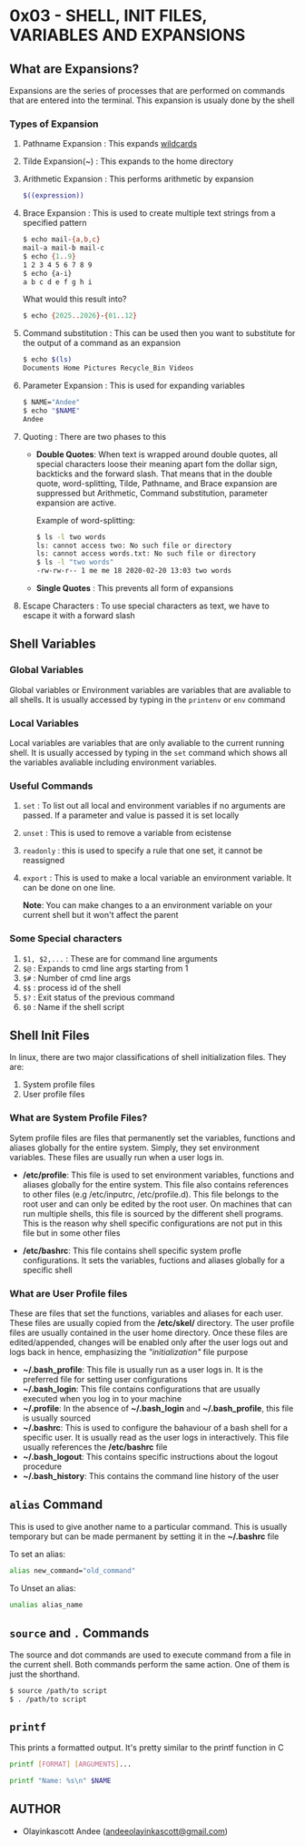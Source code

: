 # 0x03 - SHELL, INIT FILES, VARIABLES AND EXPANSIONS

## What are Expansions?
Expansions are the series of processes that are performed on commands that are entered into the terminal. This expansion is usualy done by the shell

### Types of Expansion
1. Pathname Expansion : This expands [wildcards]()
3. Tilde Expansion(~) : This expands to the home directory
4. Arithmetic Expansion : This performs arithmetic by expansion
   
   ```bash
   $((expression))
   ```
6. Brace Expansion : This is used to create multiple text strings from a specified pattern

   ```bash
   $ echo mail-{a,b,c}
   mail-a mail-b mail-c
   $ echo {1..9}
   1 2 3 4 5 6 7 8 9
   $ echo {a-i}
   a b c d e f g h i
   ```
   What would this result into?
   
   ```bash
   $ echo {2025..2026}-{01..12}
   ```
8. Command substitution : This can be used then you want to substitute for the output of a command as an expansion

    ```bash
    $ echo $(ls)
    Documents Home Pictures Recycle_Bin Videos
    ```
10. Parameter Expansion : This is used for expanding variables

    ```bash
    $ NAME="Andee"
    $ echo "$NAME"
    Andee
    ```
12. Quoting : There are two phases to this
    * **Double Quotes**: When text is wrapped around double quotes, all special characters loose their meaning apart fom the dollar sign, backticks  and the forward slash. That means that in the double quote, word-splitting, Tilde, Pathname, and Brace expansion are suppressed but Arithmetic, Command substitution, parameter expansion are active.

      Example of word-splitting:
        ```bash
        $ ls -l two words
        ls: cannot access two: No such file or directory
        ls: cannot access words.txt: No such file or directory
        $ ls -l "two words"
        -rw-rw-r-- 1 me me 18 2020-02-20 13:03 two words
    * **Single Quotes** : This prevents all form of expansions 
14. Escape Characters : To use special characters as text, we have to escape it with a forward slash

## Shell Variables

### Global Variables
Global variables or Environment variables are variables that are avaliable to all shells. It is usually accessed by typing in the `printenv` or `env` command

### Local Variables
Local variables are variables that are only avaliable to the current running shell. It is usually accessed by typing in the `set` command which shows all the variables avaliable including environment variables.

### Useful Commands
1. `set` : To list out all local and environment variables if no arguments are passed. If a parameter and value is passed it is set locally
2. `unset` : This is used to remove a variable from ecistense
3. `readonly` : this is used  to specify a rule that one set, it cannot be reassigned
4. `export` : This is used to make a local variable an environment variable. It can be done on one line.

   **Note**: You can make changes to a an environment variable on your current shell but it won't affect the parent
### Some Special characters
1. `$1, $2,...` : These are for command line arguments
2. `$@` : Expands to cmd line args starting from 1
3. `$#` : Number of cmd line args
4. `$$` : process id of the shell
5. `$?` : Exit status of the previous command
6. `$0` : Name if the shell script

## Shell Init Files
In linux, there are two major classifications of shell initialization files. They are:
1. System profile files
2. User profile files

### What are System Profile Files?
Sytem profile files are files that permanently set the variables, functions and aliases globally for the entire system. Simply, they set environment variables.
These files are usually run when a user logs in.

* **/etc/profile**: This file is used to set environment variables, functions and aliases globally for the entire system. This file also contains references to other files (e.g /etc/inputrc, /etc/profile.d). This file belongs to the root user and can only be edited by the root user. On machines that can run multiple shells, this file is sourced by the different shell programs. This is the reason why shell specific configurations are not put in this file but in some other files

* **/etc/bashrc**: This file contains shell specific system profle configurations. It sets the variables, fuctions and aliases globally for a specific shell

### What are User Profile files
These are files that set the functions, variables and aliases for each user. These files are usually copied from the **/etc/skel/** directory. The user profile files are usually contained in the user home directory. Once these files are edited/appended, changes will be enabled only after the user logs out and logs back in hence, emphasizing the *"initialization"* file purpose

* **~/.bash_profile**: This file is usually run as a user logs in. It is the preferred file for setting user configurations
* **~/.bash_login**: This file contains configurations that are usually executed when you log in to your machine
* **~/.profile**: In the absence of **~/.bash_login** and **~/.bash_profile**, this file is usually sourced
* **~/.bashrc**: This is used to configure the bahaviour of a bash shell for a specific user. It is usually read as the user logs in interactively. This file usually references the **/etc/bashrc** file
* **~/.bash_logout**: This contains specific instructions about the logout procedure
* **~/.bash_history**: This contains the command line history of the user


## `alias` Command
This is used to give another name to a particular command. This is usually temporary but can be made permanent by setting it in the **~/.bashrc** file

To set an alias:
```bash
alias new_command="old_command"
```
To Unset an alias:
```bash
unalias alias_name
```
## `source` and `.` Commands
The source and dot commands are used to execute command from a file in the current shell. Both commands perform the same action. One of them is just the shorthand.

```bash
$ source /path/to script
$ . /path/to script
```

## `printf`
This prints a formatted output. It's pretty similar to the printf function in C

```bash
printf [FORMAT] [ARGUMENTS]...
```

```bash
printf "Name: %s\n" $NAME
```

## AUTHOR
* Olayinkascott Andee (andeeolayinkascott@gmail.com)
